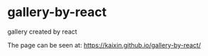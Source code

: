 # gallery-by-react
gallery created by react


The page can be seen at: https://kaixin.github.io/gallery-by-react/

